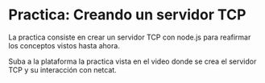 # Practica: Creando un servidor TCP

La practica consiste en crear un servidor TCP con node.js para reafirmar los conceptos vistos hasta ahora.

Suba a la plataforma la practica vista en el video donde se crea el servidor TCP y su interacción con netcat.

